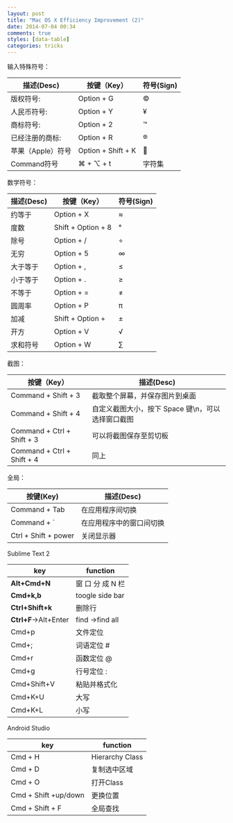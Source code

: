 ```yaml
---
layout: post
title: "Mac OS X Efficiency Improvement (2)"
date: 2014-07-04 00:34
comments: true
styles: [data-table]
categories: tricks
---
```

输入特殊符号： 

描述(Desc)     	| 按键（Key）  			|符号(Sign)
----------------|-----------------------|----------
版权符号:      	| Option + G  			| © 
人民币符号:    	| Option + Y   			| ¥ 
商标符号:      	| Option + 2   			| ™ 
已经注册的商标: 	| Option + R   			| ® 
苹果（Apple）符号	| Option + Shift + K	| 
Command符号     	| ⌘ + ⌥ + t             | 字符集


数学符号：


描述(Desc)		|		按键（Key）			| 符号(Sign)
----------------|---------------------------|-----------
约等于			|Option + X					|  ≈ 
度数				|Shift + Option + 8			|  ° 
除号				|Option + /					|  ÷ 
无穷				|Option + 5					|  ∞
大于等于			|Option + ,					|  ≤ 
小于等于			|Option + .					|  ≥
不等于			|Option + =					|  ≠ 
圆周率			|Option + P 				|  π 
加减				|Shift + Option + 			|  ±
开方				|Option + V 				|  √ 
求和符号			|Option + W					|  ∑


截图：		


按键（Key）					|	描述(Desc)
----------------------------|-----------------------------------
Command + Shift + 3 		|	截取整个屏幕，并保存图片到桌面 
Command + Shift + 4 		|	自定义截图大小，按下 Space 键\n，可以选择窗口截图
Command + Ctrl + Shift + 3 	|	可以将截图保存至剪切板
Command + Ctrl + Shift + 4 	|	同上

全局：

按键(Key)					|  描述(Desc)
----------------------------|---------------
Command + Tab          		| 在应用程序间切换
Command + `					| 在应用程序中的窗口间切换
Ctrl + Shift + power		| 关闭显示器



Sublime Text 2

key                      | 	function 
-------------------------|---------------
**Alt+Cmd+N**            | 窗  口  分  成  N  栏
**Cmd+k,b**              | toogle side bar
**Ctrl+Shift+k**         | 删除行
**Ctrl+F**->Alt+Enter    | find ->find all
Cmd+p                    |	文件定位
Cmd+;                    |	词语定位 #
Cmd+r                    |	函数定位 @
Cmd+g                    |	行号定位 :
Cmd+Shift+V	             |  粘贴并格式化
Cmd+K+U 				 |  大写
Cmd+K+L 				 |  小写


Android Studio

key                      | 	function 
-------------------------|---------------
Cmd + H 				 | Hierarchy Class
Cmd + D 				 | 复制选中区域
Cmd + O                  | 打开Class
Cmd + Shift +up/down     | 更换位置	
Cmd + Shift + F 		 | 全局查找
